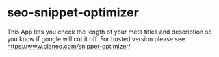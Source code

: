 # seo-snippet-optimizer
This App lets you check the length of your meta titles and description so you know if google will cut it off.
For hosted version please see https://www.claneo.com/snippet-optimizer/
